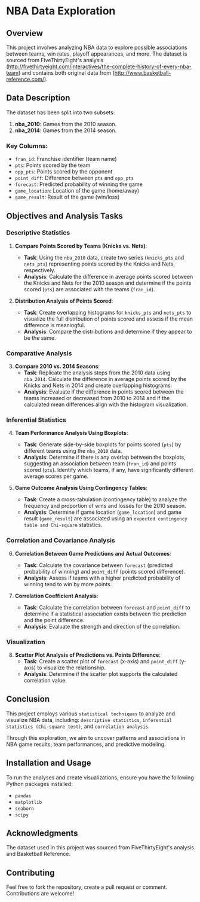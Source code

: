 # NBA Data Exploration

## Overview
This project involves analyzing NBA data to explore possible associations between teams, win rates, playoff appearances, and more. 
The dataset is sourced from FiveThirtyEight's analysis (http://fivethirtyeight.com/interactives/the-complete-history-of-every-nba-team) and contains both original data from (http://www.basketball-reference.com/).


## Data Description
The dataset has been split into two subsets:
1. **nba_2010**: Games from the 2010 season.
2. **nba_2014**: Games from the 2014 season.


### Key Columns:
* `fran_id`: Franchise identifier (team name)
* `pts`: Points scored by the team
* `opp_pts`: Points scored by the opponent
* `point_diff`: Difference between `pts` and `opp_pts`
* `forecast`: Predicted probability of winning the game
* `game_location`: Location of the game (home/away)
* `game_result`: Result of the game (win/loss)


## Objectives and Analysis Tasks
### Descriptive Statistics
1. **Compare Points Scored by Teams (Knicks vs. Nets)**:
   - **Task**: Using the `nba_2010` data, create two series (`knicks_pts` and `nets_pts`) representing points scored by the Knicks and Nets, respectively.
   - **Analysis**: Calculate the difference in average points scored between the Knicks and Nets for the 2010 season and determine if the points scored (`pts`) are associated with the teams (`fran_id`).

2. **Distribution Analysis of Points Scored**:
   - **Task**: Create overlapping histograms for `knicks_pts` and `nets_pts` to visualize the full distribution of points scored and assess if the mean difference is meaningful.
   - **Analysis**: Compare the distributions and determine if they appear to be the same.

### Comparative Analysis
3. **Compare 2010 vs. 2014 Seasons**:
   - **Task**: Replicate the analysis steps from the 2010 data using `nba_2014`. Calculate the difference in average points scored by the Knicks and Nets in 2014 and create overlapping histograms.
   - **Analysis**: Evaluate if the difference in points scored between the teams increased or decreased from 2010 to 2014 and if the calculated mean differences align with the histogram visualization.

### Inferential Statistics
4. **Team Performance Analysis Using Boxplots**:
   - **Task**: Generate side-by-side boxplots for points scored (`pts`) by different teams using the `nba_2010` data.
   - **Analysis**: Determine if there is any overlap between the boxplots, suggesting an association between team (`fran_id`) and points scored (`pts`). Identify which teams, if any, have significantly different average scores per game.

5. **Game Outcome Analysis Using Contingency Tables**:
   - **Task**: Create a cross-tabulation (contingency table) to analyze the frequency and proportion of wins and losses for the 2010 season.
   - **Analysis**: Determine if game location (`game_location`) and game result (`game_result`) are associated using an `expected contingency table and Chi-square` statistics.

### Correlation and Covariance Analysis
6. **Correlation Between Game Predictions and Actual Outcomes**:
   - **Task**: Calculate the covariance between `forecast` (predicted probability of winning) and `point_diff` (points scored difference).
   - **Analysis**: Assess if teams with a higher predicted probability of winning tend to win by more points.

7. **Correlation Coefficient Analysis**:
   - **Task**: Calculate the correlation between `forecast` and `point_diff` to determine if a statistical association exists between the prediction and the point difference.
   - **Analysis**: Evaluate the strength and direction of the correlation.

### Visualization
8. **Scatter Plot Analysis of Predictions vs. Points Difference**:
   - **Task**: Create a scatter plot of `forecast` (x-axis) and `point_diff` (y-axis) to visualize the relationship.
   - **Analysis**: Determine if the scatter plot supports the calculated correlation value.


## Conclusion
This project employs various `statistical techniques` to analyze and visualize NBA data, including:
`descriptive statistics`, 
`inferential statistics (Chi-square test)`, and 
`correlation analysis`. 

Through this exploration, we aim to uncover patterns and associations in NBA game results, team performances, and predictive modeling.


## Installation and Usage

To run the analyses and create visualizations, ensure you have the following Python packages installed:
- `pandas`
- `matplotlib`
- `seaborn`
- `scipy`


## Acknowledgments
The dataset used in this project was sourced from FiveThirtyEight's analysis and Basketball Reference.


## Contributing
Feel free to fork the repository, create a pull request or comment. Contributions are welcome!



